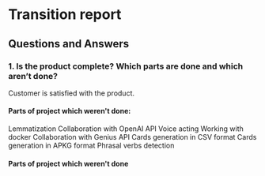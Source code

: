 # Transition report
## Questions and Answers
### 1. Is the product complete? Which parts are done and which aren’t done?
Customer is satisfied with the product. 
#### Parts of project which weren't done:
Lemmatization
Collaboration with OpenAI API
Voice acting
Working with docker
Collaboration with Genius API
Cards generation in CSV format
Cards generation in APKG format
Phrasal verbs detection
#### Parts of project which weren't done
